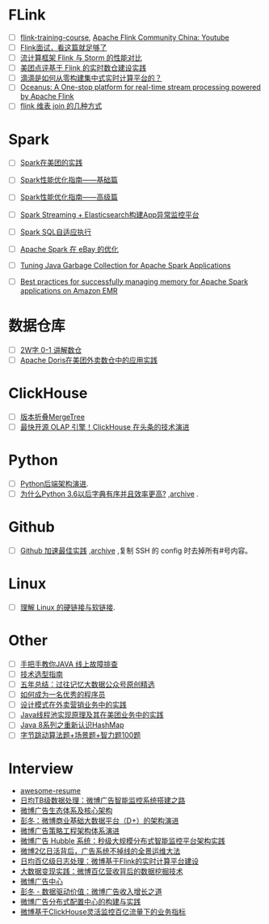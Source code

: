 # FLink

* [ ] [flink-training-course](https://github.com/flink-china/flink-training-course), [Apache Flink Community China: Youtube](https://www.youtube.com/channel/UCAkoUdyLRnXHQFC7rJyqGxQ/videos?view=0&sort=da&flow=grid)
* [ ] [Flink面试，看这篇就足够了](https://mp.weixin.qq.com/s/HJn7pmUUVNFhECoj8wfTQg)
* [ ] [流计算框架 Flink 与 Storm 的性能对比](https://tech.meituan.com/2017/11/17/flink-benchmark.html)
* [ ] [美团点评基于 Flink 的实时数仓建设实践](https://tech.meituan.com/2018/10/18/meishi-data-flink.html)
* [ ] [滴滴是如何从零构建集中式实时计算平台的？](https://blog.didiyun.com/index.php/2018/12/05/realtime-compute/)
* [ ] [Oceanus: A One-stop platform for real-time stream processing powered by Apache Flink](https://data.qq.com/article?id=3853)
* [ ] [flink 维表 join 的几种方式](https://blog.csdn.net/longlovefilm/article/details/104869777)

# Spark

* [ ] [Spark在美团的实践](https://tech.meituan.com/2016/03/31/spark-in-meituan.html)
* [ ] [Spark性能优化指南——基础篇](https://tech.meituan.com/2016/04/29/spark-tuning-basic.html)
* [ ] [Spark性能优化指南——高级篇](https://tech.meituan.com/2016/05/12/spark-tuning-pro.html)
* [ ] [Spark Streaming + Elasticsearch构建App异常监控平台](https://tech.meituan.com/2016/11/04/spark-streaming-es.html)
* [ ] [Spark SQL自适应执行](https://www.alibabacloud.com/help/zh/doc-detail/93157.htm)
* [ ] [Apache Spark 在 eBay 的优化](https://mp.weixin.qq.com/s/0zacWNvUiTKXkQZzB4Ukhg)
* [ ] [Tuning Java Garbage Collection for Apache Spark Applications](https://databricks.com/blog/2015/05/28/tuning-java-garbage-collection-for-spark-applications.html)
* [ ] [Best practices for successfully managing memory for Apache Spark applications on Amazon EMR](https://aws.amazon.com/blogs/big-data/best-practices-for-successfully-managing-memory-for-apache-spark-applications-on-amazon-emr/)


# 数据仓库

* [ ] [2W字 0-1 讲解数仓](https://mp.weixin.qq.com/s/qP50-i2dzG0e4Hbbwu2ARg)
* [ ] [Apache Doris在美团外卖数仓中的应用实践](https://tech.meituan.com/2020/04/09/doris-in-meituan-waimai.html)

# ClickHouse

* [ ] [版本折叠MergeTree](https://clickhouse.tech/docs/zh/engines/table-engines/mergetree-family/versionedcollapsingmergetree/)
* [ ] [最快开源 OLAP 引擎！ClickHouse 在头条的技术演进](https://www.codercto.com/a/86368.html)

# Python

* [ ] [Python后端架构演进](https://zhu327.github.io/2018/07/19/python%E5%90%8E%E7%AB%AF%E6%9E%B6%E6%9E%84%E6%BC%94%E8%BF%9B/).
* [ ] [为什么Python 3.6以后字典有序并且效率更高?](https://www.cnblogs.com/xieqiankun/p/python_dict.html) ,[archive](https://web.archive.org/save/https://www.cnblogs.com/xieqiankun/p/python_dict.html) .

# Github

* [ ] [Github 加速最佳实践](https://www.hi-linux.com/posts/11850.html) ,[archive](https://web.archive.org/web/20200419130832/https://www.hi-linux.com/posts/11850.html) ,复制 SSH 的 config 时去掉所有#号内容。

# Linux

* [ ] [理解 Linux 的硬链接与软链接](https://www.ibm.com/developerworks/cn/linux/l-cn-hardandsymb-links/index.html).

# Other

* [ ] [手把手教你JAVA 线上故障排查](https://mp.weixin.qq.com/s/uBZ_dtXId4Ih0lID-he7BQ)
* [ ] [技术选型指南](https://blog.wangke.io/articles/bdde8563_%E6%8A%80%E6%9C%AF%E9%80%89%E5%9E%8B%E6%8C%87%E5%8D%97)
* [ ] [五年总结：过往记忆大数据公众号原创精选](https://www.iteblog.com/archives/2559.html)
* [ ] [如何成为一名优秀的程序员](https://zhu327.github.io/2017/01/01/%E5%A6%82%E4%BD%95%E6%88%90%E4%B8%BA%E4%B8%80%E5%90%8D%E4%BC%98%E7%A7%80%E7%9A%84%E7%A8%8B%E5%BA%8F%E5%91%98/)
* [ ] [设计模式在外卖营销业务中的实践](https://tech.meituan.com/2020/03/19/design-pattern-practice-in-marketing.html)
* [ ] [Java线程池实现原理及其在美团业务中的实践](https://tech.meituan.com/2020/04/02/java-pooling-pratice-in-meituan.html)
* [ ] [Java 8系列之重新认识HashMap](https://tech.meituan.com/2016/06/24/java-hashmap.html)
* [ ] [字节跳动算法题+场景题+智力题100题](https://www.nowcoder.com/discuss/428158?type=5&channel=-1&source_id=-1)

# Interview

* [awesome-resume](https://github.com/resumejob/awesome-resume)
* [日均TB级数据处理：微博广告智能监控系统搭建之路](https://dbaplus.cn/news-160-2263-1.html)
* [微博广告生态体系及核心架构](https://pic.huodongjia.com/ganhuodocs/2017-12-13/1513148325.33.pdf)
* [彭冬：微博商业基础大数据平台（D+）的架构演进](https://cloud.tencent.com/developer/article/1039700)
* [微博广告策略工程架构体系演进](https://zhuanlan.zhihu.com/p/82688637)
* [微博广告 Hubble 系统：秒级大规模分布式智能监控平台架构实践](https://www.ctolib.com/topics-120059.html)
* [微博2亿日活背后，广告系统不掉线的全景运维大法](https://mp.weixin.qq.com/s?__biz=MzI4NTA1MDEwNg==&mid=2650781035&idx=1&sn=0c5b13e72e3d3ff4322c390d189b178f)
* [日均百亿级日志处理：微博基于Flink的实时计算平台建设](https://dbaplus.cn/news-73-2790-1.html)
* [大数据变现实践：微博百亿营收背后的数据挖掘技术](https://dbaplus.cn/news-73-2749-1.html)
* [微博广告中心](https://tui.weibo.com/)
* [彭冬 - 数据驱动价值：微博广告收入增长之道](https://www.slidestalk.com/DBAPlus/data_drive_business_in_weibo)
* [微博广告分布式配置中心的构建与实践](https://mp.weixin.qq.com/s?__biz=MzI4NTA1MDEwNg==&mid=2650778104&idx=2&sn=d069efc206e5312f6b2d5360196bae7f)
* [微博基于ClickHouse灵活监控百亿流量下的业务指标](https://mp.weixin.qq.com/s?__biz=MzI4NTA1MDEwNg==&mid=2650779076&idx=1&sn=3a64a4fa3e8e6067d3e722c46c664663)

